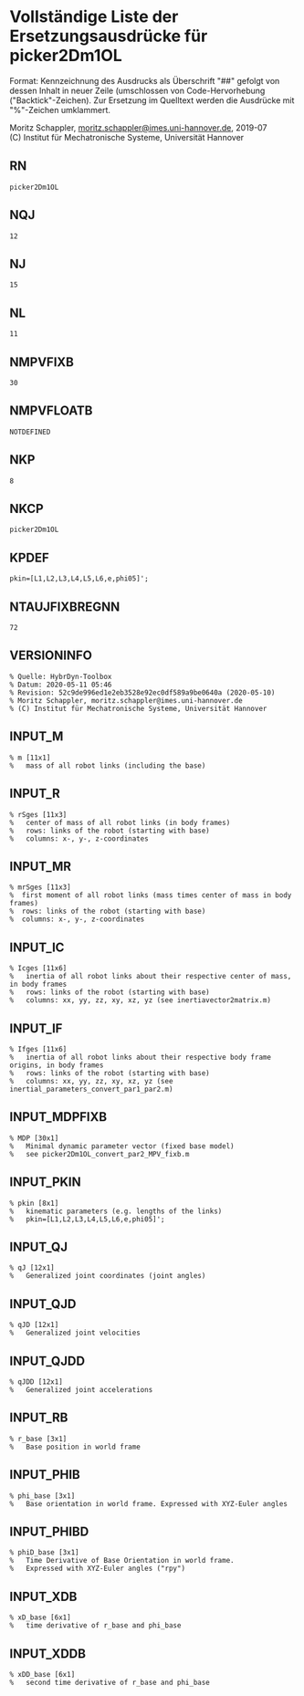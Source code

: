 # Vollständige Liste der Ersetzungsausdrücke für picker2Dm1OL
Format: Kennzeichnung des Ausdrucks als Überschrift "##" gefolgt von dessen Inhalt in neuer Zeile (umschlossen von Code-Hervorhebung ("Backtick"-Zeichen).
Zur Ersetzung im Quelltext werden die Ausdrücke mit "%"-Zeichen umklammert.

Moritz Schappler, moritz.schappler@imes.uni-hannover.de, 2019-07  
(C) Institut für Mechatronische Systeme, Universität Hannover

## RN

```
picker2Dm1OL
```

## NQJ

```
12
```

## NJ

```
15
```

## NL

```
11
```

## NMPVFIXB

```
30
```

## NMPVFLOATB

```
NOTDEFINED
```

## NKP

```
8
```

## NKCP

```
picker2Dm1OL
```

## KPDEF

```
pkin=[L1,L2,L3,L4,L5,L6,e,phi05]';
```

## NTAUJFIXBREGNN

```
72
```

## VERSIONINFO

```
% Quelle: HybrDyn-Toolbox
% Datum: 2020-05-11 05:46
% Revision: 52c9de996ed1e2eb3528e92ec0df589a9be0640a (2020-05-10)
% Moritz Schappler, moritz.schappler@imes.uni-hannover.de
% (C) Institut für Mechatronische Systeme, Universität Hannover
```

## INPUT_M

```
% m [11x1]
%   mass of all robot links (including the base)
```

## INPUT_R

```
% rSges [11x3]
%   center of mass of all robot links (in body frames)
%   rows: links of the robot (starting with base)
%   columns: x-, y-, z-coordinates
```

## INPUT_MR

```
% mrSges [11x3]
%  first moment of all robot links (mass times center of mass in body frames)
%  rows: links of the robot (starting with base)
%  columns: x-, y-, z-coordinates
```

## INPUT_IC

```
% Icges [11x6]
%   inertia of all robot links about their respective center of mass, in body frames
%   rows: links of the robot (starting with base)
%   columns: xx, yy, zz, xy, xz, yz (see inertiavector2matrix.m)
```

## INPUT_IF

```
% Ifges [11x6]
%   inertia of all robot links about their respective body frame origins, in body frames
%   rows: links of the robot (starting with base)
%   columns: xx, yy, zz, xy, xz, yz (see inertial_parameters_convert_par1_par2.m)
```

## INPUT_MDPFIXB

```
% MDP [30x1]
%   Minimal dynamic parameter vector (fixed base model)
%   see picker2Dm1OL_convert_par2_MPV_fixb.m
```

## INPUT_PKIN

```
% pkin [8x1]
%   kinematic parameters (e.g. lengths of the links)
%   pkin=[L1,L2,L3,L4,L5,L6,e,phi05]';
```

## INPUT_QJ

```
% qJ [12x1]
%   Generalized joint coordinates (joint angles)
```

## INPUT_QJD

```
% qJD [12x1]
%   Generalized joint velocities
```

## INPUT_QJDD

```
% qJDD [12x1]
%   Generalized joint accelerations
```

## INPUT_RB

```
% r_base [3x1]
%   Base position in world frame
```

## INPUT_PHIB

```
% phi_base [3x1]
%   Base orientation in world frame. Expressed with XYZ-Euler angles
```

## INPUT_PHIBD

```
% phiD_base [3x1]
%   Time Derivative of Base Orientation in world frame.
%   Expressed with XYZ-Euler angles ("rpy")
```

## INPUT_XDB

```
% xD_base [6x1]
%   time derivative of r_base and phi_base
```

## INPUT_XDDB

```
% xDD_base [6x1]
%   second time derivative of r_base and phi_base
```

